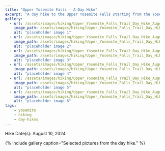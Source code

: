 ```yaml
---
title: "Upper Yosemite Falls - A Day Hike"
excerpt: "A day hike to the Upper Yosemite Falls starting from the Yosemite valley"
gallery:
  - url: /assets/images/hiking/Upper_Yosemite_Falls_Trail_Day_Hike_August_2024/IMG_1042.jpg
    image_path: assets/images/hiking/Upper_Yosemite_Falls_Trail_Day_Hike_August_2024/IMG_1042.jpg
    alt: "placeholder image 1"
  - url: /assets/images/hiking/Upper_Yosemite_Falls_Trail_Day_Hike_August_2024/IMG_1059.jpg
    image_path: assets/images/hiking/Upper_Yosemite_Falls_Trail_Day_Hike_August_2024/IMG_1059.jpg
    alt: "placeholder image 2"
  - url: /assets/images/hiking/Upper_Yosemite_Falls_Trail_Day_Hike_August_2024/IMG_1065.jpg
    image_path: assets/images/hiking/Upper_Yosemite_Falls_Trail_Day_Hike_August_2024/IMG_1065.jpg
    alt: "placeholder image 3"
  - url: /assets/images/hiking/Upper_Yosemite_Falls_Trail_Day_Hike_August_2024/IMG_1080.jpg
    image_path: assets/images/hiking/Upper_Yosemite_Falls_Trail_Day_Hike_August_2024/IMG_1080.jpg
    alt: "placeholder image 4"
  - url: /assets/images/hiking/Upper_Yosemite_Falls_Trail_Day_Hike_August_2024/IMG_8267.jpg
    image_path: assets/images/hiking/Upper_Yosemite_Falls_Trail_Day_Hike_August_2024/IMG_8267.jpg
    alt: "placeholder image 5"
  - url: /assets/images/hiking/Upper_Yosemite_Falls_Trail_Day_Hike_August_2024/IMG_8272.jpg
    image_path: assets/images/hiking/Upper_Yosemite_Falls_Trail_Day_Hike_August_2024/IMG_8272.jpg
    alt: "placeholder image 6"
tags: 
    - yosemite
    - hiking
    - day-hikes
---
```

Hike Date(s): August 10, 2024

{% include gallery caption="Selected pictures from the day hike." %}
